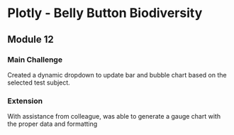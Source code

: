 # Plotly - Belly Button Biodiversity
## Module 12

### Main Challenge
Created a dynamic dropdown to update bar and bubble chart based on the selected test subject.

### Extension
With assistance from colleague, was able to generate a gauge chart with the proper data and formatting
